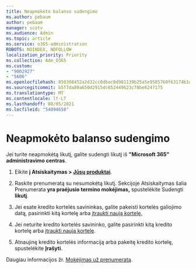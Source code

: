 ```yaml
---
title: Neapmokėto balanso sudengimo
ms.author: pebaum
author: pebaum
manager: scotv
ms.audience: Admin
ms.topic: article
ms.service: o365-administration
ROBOTS: NOINDEX, NOFOLLOW
localization_priority: Priority
ms.collection: Adm_O365
ms.custom:
- "9002927"
- "5606"
ms.openlocfilehash: 850308452a2d32cc0dbac0d981139b25a5e9585760f63174b1db37adfe0150a0
ms.sourcegitcommit: b5f7da89a650d2915dc652449623c78be6247175
ms.translationtype: MT
ms.contentlocale: lt-LT
ms.lasthandoff: 08/05/2021
ms.locfileid: "54094650"
---
```

# <a name="settle-an-outstanding-balance"></a>Neapmokėto balanso sudengimo

Jei turite neapmokėtą likutį, galite sudengti likutį iš **"Microsoft 365" administravimo centras**.

1. Eikite **į Atsiskaitymas > [Jūsų produktai](https://go.microsoft.com/fwlink/p/?linkid=842054)**.

2. Raskite prenumeratą su nesumokėtą likutį. Sekcijoje Atsiskaitymas šalia Prenumerata **yra praėjusio termino mokėjimas,** spustelėkite Sudengti **likutį**.

3. Jei esate kredito kortelės savininkas, galite pakeisti kortelės galiojimo datą, pasirinkti kitą kortelę arba [įtraukti naują kortelę.](https://docs.microsoft.com/microsoft-365/commerce/billing-and-payments/manage-payment-methods?view=o365-worldwide)

4. Jei neturite kredito kortelės savininko, galite pasirinkti kitą kredito kortelę arba [įtraukti naują kortelę](https://docs.microsoft.com/microsoft-365/commerce/billing-and-payments/manage-payment-methods?view=o365-worldwide).

5. Atnaujinę kredito kortelės informaciją arba pakeitę kredito kortelę, spustelėkite **Įrašyti**.

Daugiau informacijos žr. [Mokėjimas už prenumeratą](https://docs.microsoft.com/microsoft-365/commerce/billing-and-payments/pay-for-your-subscription?view=o365-worldwide).
